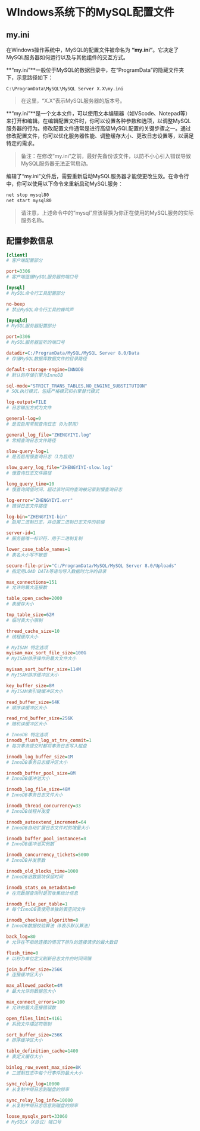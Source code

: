 # WIndows系统下的MySQL配置文件

## my.ini

在Windows操作系统中，MySQL的配置文件被命名为 **“my.ini”**。它决定了MySQL服务器如何运行以及与其他组件的交互方式。

**“my.ini”**一般位于MySQL的数据目录中，在“ProgramData”的隐藏文件夹下，示意路径如下：

```
C:\ProgramData\MySQL\MySQL Server X.X\my.ini
```

> 在这里，“X.X”表示MySQL服务器的版本号。


**“my.ini”**是一个文本文件，可以使用文本编辑器（如VScode、Notepad等）来打开和编辑。在编辑配置文件时，你可以设置各种参数和选项，以调整MySQL服务器的行为。修改配置文件通常是进行高级MySQL配置的关键步骤之一。通过修改配置文件，你可以优化服务器性能、调整缓存大小、更改日志设置等，以满足特定的需求。

> 备注：在修改“my.ini”之前，最好先备份该文件，以防不小心引入错误导致MySQL服务器无法正常启动。

编辑了“my.ini”文件后，需要重新启动MySQL服务器才能使更改生效。在命令行中，你可以使用以下命令来重新启动MySQL服务：

```bash
net stop mysql80
net start mysql80
```

> 请注意，上述命令中的“mysql”应该替换为你正在使用的MySQL服务的实际服务名称。

## 配置参数信息

```ini
[client]
# 客户端配置部分

port=3306
# 客户端连接MySQL服务器的端口号

[mysql]
# MySQL命令行工具配置部分

no-beep
# 禁止MySQL命令行工具的蜂鸣声

[mysqld]
# MySQL服务器配置部分

port=3306
# MySQL服务器监听的端口号

datadir=C:/ProgramData/MySQL/MySQL Server 8.0/Data
# 存储MySQL数据库数据文件的目录路径

default-storage-engine=INNODB
# 默认的存储引擎为InnoDB

sql-mode="STRICT_TRANS_TABLES,NO_ENGINE_SUBSTITUTION"
# SQL执行模式，包括严格模式和引擎替代模式

log-output=FILE
# 日志输出方式为文件

general-log=0
# 是否启用常规查询日志（0为禁用）

general_log_file="ZHENGYIYI.log"
# 常规查询日志文件路径

slow-query-log=1
# 是否启用慢查询日志（1为启用）

slow_query_log_file="ZHENGYIYI-slow.log"
# 慢查询日志文件路径

long_query_time=10
# 慢查询阈值时间，超过该时间的查询被记录到慢查询日志

log-error="ZHENGYIYI.err"
# 错误日志文件路径

log-bin="ZHENGYIYI-bin"
# 启用二进制日志，并设置二进制日志文件的前缀

server-id=1
# 服务器唯一标识符，用于二进制复制

lower_case_table_names=1
# 表名大小写不敏感

secure-file-priv="C:/ProgramData/MySQL/MySQL Server 8.0/Uploads"
# 指定用LOAD DATA等语句导入数据时允许的目录

max_connections=151
# 允许的最大连接数

table_open_cache=2000
# 表缓存大小

tmp_table_size=62M
# 临时表大小限制

thread_cache_size=10
# 线程缓存大小

# MyISAM 特定选项
myisam_max_sort_file_size=100G
# MyISAM排序操作的最大文件大小

myisam_sort_buffer_size=114M
# MyISAM排序缓冲区大小

key_buffer_size=8M
# MyISAM索引键缓冲区大小

read_buffer_size=64K
# 顺序读缓冲区大小

read_rnd_buffer_size=256K
# 随机读缓冲区大小

# InnoDB 特定选项
innodb_flush_log_at_trx_commit=1
# 每次事务提交时都将事务日志写入磁盘

innodb_log_buffer_size=1M
# InnoDB事务日志缓冲区大小

innodb_buffer_pool_size=8M
# InnoDB缓冲池大小

innodb_log_file_size=48M
# InnoDB事务日志文件大小

innodb_thread_concurrency=33
# InnoDB线程并发度

innodb_autoextend_increment=64
# InnoDB自动扩展日志文件时的增量大小

innodb_buffer_pool_instances=8
# InnoDB缓冲池实例数

innodb_concurrency_tickets=5000
# InnoDB并发票数

innodb_old_blocks_time=1000
# InnoDB旧数据块保留时间

innodb_stats_on_metadata=0
# 在元数据查询时是否收集统计信息

innodb_file_per_table=1
# 每个InnoDB表使用单独的表空间文件

innodb_checksum_algorithm=0
# InnoDB数据校验算法（0表示默认算法）

back_log=80
# 允许在不拒绝连接的情况下排队的连接请求的最大数目

flush_time=0
# 以秒为单位定义刷新日志文件的时间间隔

join_buffer_size=256K
# 连接缓冲区大小

max_allowed_packet=4M
# 最大允许的数据包大小

max_connect_errors=100
# 允许的最大连接错误数

open_files_limit=4161
# 系统文件描述符限制

sort_buffer_size=256K
# 排序缓冲区大小

table_definition_cache=1400
# 表定义缓存大小

binlog_row_event_max_size=8K
# 二进制日志中每个行事件的最大大小

sync_relay_log=10000
# 从复制中继日志到磁盘的频率

sync_relay_log_info=10000
# 从复制中继日志信息到磁盘的频率

loose_mysqlx_port=33060
# MySQLX（X协议）端口号
```
